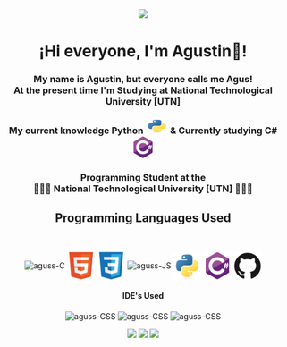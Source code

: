 <div id="header" align="center">
    <img src="https://media.giphy.com/media/QZkpIdieotn3i/giphy.gif" width="200" />
<h1> ¡Hi everyone, I'm Agustin👋!</h1>
<h3> My name is Agustin, but everyone calls me Agus!<br>
     At the present time I'm Studying at <strong>National Technological University [UTN]</strong><br><br>
My current knowledge
Python <img src="https://github.com/devicons/devicon/blob/master/icons/python/python-original.svg" alt="C" width="40" height="28"/> & Currently studying C#  <img src="https://github.com/devicons/devicon/blob/master/icons/csharp/csharp-original.svg" title="Git" **alt="Git" width="40" height="40"/>
        <br><br>
        Programming Student at the
        <br>
      👨🏻‍💻 <strong>National Technological University [UTN]</strong> 👨🏻‍💻</h3>
    </div>    

<div>
  <p align="center">
  <h2 align = "center"> Programming Languages Used</h2><br> 
    </p>
  <p align="center">
  <img align="center" alt="aguss-C" height="50" width="50" src="https://cdn.jsdelivr.net/gh/devicons/devicon/icons/c/c-original.svg">
  <img align="center" alt="aguss-HTML" height="50" width="50" src="https://raw.githubusercontent.com/devicons/devicon/master/icons/html5/html5-original.svg">
  <img align="center" alt="aguss-CSS" height="50" width="50" src="https://raw.githubusercontent.com/devicons/devicon/master/icons/css3/css3-original.svg">
  <img align="center" alt="aguss-JS" height="50" width="50" src="https://cdn.jsdelivr.net/gh/devicons/devicon/icons/javascript/javascript-original.svg">
  <img align="center" alt="aguss-PY" height="50" width="50" src="https://github.com/devicons/devicon/blob/master/icons/python/python-original.svg">
  <img align="center" alt="aguss-GIT" height="50" width="50" src="https://github.com/devicons/devicon/blob/master/icons/csharp/csharp-original.svg"> 
  <img align="center" alt="aguss-GIT" height="50" width="50" src="https://github.com/devicons/devicon/blob/master/icons/github/github-original.svg"> 
  </p>
   <h4 align = "center"> IDE's Used</h4>
  <p align="center">
     <img align="center" alt="aguss-CSS" height="45" width="45" src="https://cdn.worldvectorlogo.com/logos/eclipse-11.svg">
     <img align="center" alt="aguss-CSS" height="45" width="45" src="https://cdn.jsdelivr.net/gh/devicons/devicon/icons/vscode/vscode-original.svg">
     <img align="center" alt="aguss-CSS" height="45" width="45" src="https://cdn.jsdelivr.net/gh/devicons/devicon/icons/visualstudio/visualstudio-plain.svg">     
      </p>
</div>



<div> 
<p align="center">
  <a href="https://instagram.com/agusscoo_" target="_blank"><img src="https://img.shields.io/badge/-Instagram-%23E4405F?style=for-the-badge&logo=instagram&logoColor=white" target="_blank"></a>
  <a href="mailto:agus.lopez042004@gmail.com"><img src="https://img.shields.io/badge/-Gmail-%23333?style=for-the-badge&logo=gmail&logoColor=white" target="_blank"></a>
  <a href="https://www.linkedin.com/in/aguslopezz/" target="_blank"><img src="https://img.shields.io/badge/-LinkedIn-%230077B5?style=for-the-badge&logo=linkedin&logoColor=white" target="_blank"></a> 
</p>
</div>
<br>
